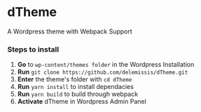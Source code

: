# dTheme

A Wordpress theme with Webpack Support

### Steps to install

1. **Go** to `wp-content/themes folder` in the Wordpress Installation
2. **Run** `git clone https://github.com/delemissis/dTheme.git`
3. **Enter** the theme's folder with `cd dTheme`
4. **Run** `yarn install` to install dependacies
5. **Run** `yarn build` to build through webpack
6. **Activate** dTheme in Wordpress Admin Panel
